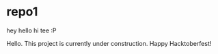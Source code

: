 # repo1

hey
hello
hi
tee :P

Hello. This project is currently under construction. Happy Hacktoberfest!
